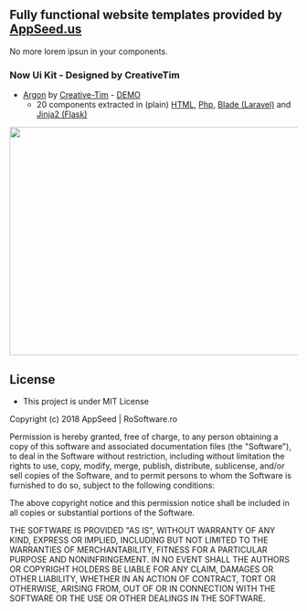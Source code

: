 ## Fully functional website templates provided by [AppSeed.us](https://www.appseed.us/?ref=github) 
No more lorem ipsun in your components. 

### Now Ui Kit - Designed by CreativeTim   

* [Argon](https://github.com/rosoftdeveloper/appseed/tree/master/enhanced-themes/argon) by [Creative-Tim](https://demos.creative-tim.com/now-ui-kit-design-system/) - [DEMO](https://www.coded-app-codeigniter.appseed.us/)
  * 20 components extracted in (plain) [HTML](https://github.com/rosoftdeveloper/appseed/blob/master/enhanced-themes/now-ui-kit/components/html/), [Php](https://github.com/rosoftdeveloper/appseed/blob/master/enhanced-themes/now-ui-kit/components/php/), [Blade (Laravel)](https://github.com/rosoftdeveloper/appseed/blob/master/enhanced-themes/now-ui-kit/components/blade/) and [Jinja2 (Flask)](https://github.com/rosoftdeveloper/appseed/blob/master/enhanced-themes/now-ui-kit/components/jinja2/)  

<p align="center">
  <img width="1000" height="400" src="https://www.appseed.us/static/themes/enhanced-now-ui-kit/thumbnail.jpg">
</p>


## License 
* This project is under MIT License


Copyright (c) 2018 AppSeed | RoSoftware.ro

Permission is hereby granted, free of charge, to any person obtaining a copy
of this software and associated documentation files (the "Software"), to deal
in the Software without restriction, including without limitation the rights
to use, copy, modify, merge, publish, distribute, sublicense, and/or sell
copies of the Software, and to permit persons to whom the Software is
furnished to do so, subject to the following conditions:

The above copyright notice and this permission notice shall be included in all
copies or substantial portions of the Software.

THE SOFTWARE IS PROVIDED "AS IS", WITHOUT WARRANTY OF ANY KIND, EXPRESS OR
IMPLIED, INCLUDING BUT NOT LIMITED TO THE WARRANTIES OF MERCHANTABILITY,
FITNESS FOR A PARTICULAR PURPOSE AND NONINFRINGEMENT. IN NO EVENT SHALL THE
AUTHORS OR COPYRIGHT HOLDERS BE LIABLE FOR ANY CLAIM, DAMAGES OR OTHER
LIABILITY, WHETHER IN AN ACTION OF CONTRACT, TORT OR OTHERWISE, ARISING FROM,
OUT OF OR IN CONNECTION WITH THE SOFTWARE OR THE USE OR OTHER DEALINGS IN THE
SOFTWARE.


